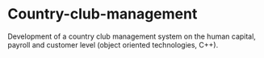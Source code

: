# Country-club-management
Development of a country club management system on the human capital, payroll and customer level (object oriented technologies, C++).
